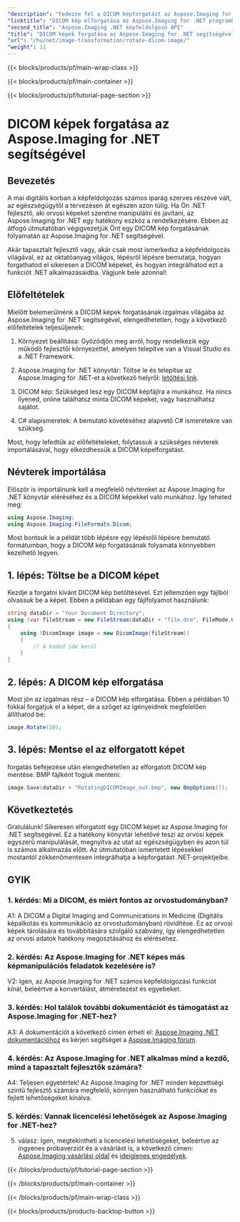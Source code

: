 ```yaml
---
"description": "Fedezze fel a DICOM képforgatást az Aspose.Imaging for .NET segítségével. Lépésről lépésre útmutató az orvosi képek manipulálásához."
"linktitle": "DICOM kép elforgatása az Aspose.Imaging for .NET programban"
"second_title": "Aspose.Imaging .NET képfeldolgozó API"
"title": "DICOM képek forgatása az Aspose.Imaging for .NET segítségével"
"url": "/hu/net/image-transformation/rotate-dicom-image/"
"weight": 11
---
```


{{< blocks/products/pf/main-wrap-class >}}

{{< blocks/products/pf/main-container >}}

{{< blocks/products/pf/tutorial-page-section >}}

# DICOM képek forgatása az Aspose.Imaging for .NET segítségével

## Bevezetés

A mai digitális korban a képfeldolgozás számos iparág szerves részévé vált, az egészségügytől a tervezésen át egészen azon túlig. Ha Ön .NET fejlesztő, aki orvosi képeket szeretne manipulálni és javítani, az Aspose.Imaging for .NET egy hatékony eszköz a rendelkezésére. Ebben az átfogó útmutatóban végigvezetjük Önt egy DICOM kép forgatásának folyamatán az Aspose.Imaging for .NET segítségével.

Akár tapasztalt fejlesztő vagy, akár csak most ismerkedsz a képfeldolgozás világával, ez az oktatóanyag világos, lépésről lépésre bemutatja, hogyan forgathatod el sikeresen a DICOM képeket, és hogyan integrálhatod ezt a funkciót .NET alkalmazásaidba. Vágjunk bele azonnal!

## Előfeltételek

Mielőtt belemerülnénk a DICOM képek forgatásának izgalmas világába az Aspose.Imaging for .NET segítségével, elengedhetetlen, hogy a következő előfeltételek teljesüljenek:

1. Környezet beállítása: Győződjön meg arról, hogy rendelkezik egy működő fejlesztői környezettel, amelyen telepítve van a Visual Studio és a .NET Framework.

2. Aspose.Imaging for .NET könyvtár: Töltse le és telepítse az Aspose.Imaging for .NET-et a következő helyről: [letöltési link](https://releases.aspose.com/imaging/net/).

3. DICOM kép: Szükséged lesz egy DICOM képfájlra a munkához. Ha nincs ilyened, online találhatsz minta DICOM képeket, vagy használhatsz sajátot.

4. C# alapismeretek: A bemutató követéséhez alapvető C# ismeretekre van szükség.

Most, hogy lefedtük az előfeltételeket, folytassuk a szükséges névterek importálásával, hogy elkezdhessük a DICOM képelforgatást.

## Névterek importálása

Először is importálnunk kell a megfelelő névtereket az Aspose.Imaging for .NET könyvtár eléréséhez és a DICOM képekkel való munkához. Így teheted meg:

```csharp
using Aspose.Imaging;
using Aspose.Imaging.FileFormats.Dicom;
```

Most bontsuk le a példát több lépésre egy lépésről lépésre bemutató formátumban, hogy a DICOM kép forgatásának folyamata könnyebben kezelhető legyen.

## 1. lépés: Töltse be a DICOM képet

Kezdje a forgatni kívánt DICOM kép betöltésével. Ezt jellemzően egy fájlból olvassuk be a képet. Ebben a példában egy fájlfolyamot használunk:

```csharp
string dataDir = "Your Document Directory";
using (var fileStream = new FileStream(dataDir + "file.dcm", FileMode.Open, FileAccess.Read))
{
    using (DicomImage image = new DicomImage(fileStream))
    {
        // A kódod ide kerül
    }
}
```

## 2. lépés: A DICOM kép elforgatása

Most jön az izgalmas rész – a DICOM kép elforgatása. Ebben a példában 10 fokkal forgatjuk el a képet, de a szöget az igényeidnek megfelelően állíthatod be:

```csharp
image.Rotate(10);
```

## 3. lépés: Mentse el az elforgatott képet

forgatás befejezése után elengedhetetlen az elforgatott DICOM kép mentése. BMP fájlként fogjuk menteni:

```csharp
image.Save(dataDir + "RotatingDICOMImage_out.bmp", new BmpOptions());
```

## Következtetés

Gratulálunk! Sikeresen elforgatott egy DICOM képet az Aspose.Imaging for .NET segítségével. Ez a hatékony könyvtár lehetővé teszi az orvosi képek egyszerű manipulálását, megnyitva az utat az egészségügyben és azon túl is számos alkalmazás előtt. Az útmutatóban ismertetett lépésekkel mostantól zökkenőmentesen integrálhatja a képforgatást .NET-projektjeibe.

## GYIK

### 1. kérdés: Mi a DICOM, és miért fontos az orvostudományban?

A1: A DICOM a Digital Imaging and Communications in Medicine (Digitális képalkotás és kommunikáció az orvostudományban) rövidítése. Ez az orvosi képek tárolására és továbbítására szolgáló szabvány, így elengedhetetlen az orvosi adatok hatékony megosztásához és eléréséhez.

### 2. kérdés: Az Aspose.Imaging for .NET képes más képmanipulációs feladatok kezelésére is?

V2: Igen, az Aspose.Imaging for .NET számos képfeldolgozási funkciót kínál, beleértve a konvertálást, átméretezést és egyebeket.

### 3. kérdés: Hol találok további dokumentációt és támogatást az Aspose.Imaging for .NET-hez?

A3: A dokumentációt a következő címen érheti el: [Aspose.Imaging .NET dokumentációhoz](https://reference.aspose.com/imaging/net/) és kérjen segítséget a [Aspose.Imaging fórum](https://forum.aspose.com/).

### 4. kérdés: Az Aspose.Imaging for .NET alkalmas mind a kezdő, mind a tapasztalt fejlesztők számára?

A4: Teljesen egyetértek! Az Aspose.Imaging for .NET minden képzettségi szintű fejlesztő számára megfelelő, könnyen használható funkciókat és fejlett lehetőségeket kínálva.

### 5. kérdés: Vannak licencelési lehetőségek az Aspose.Imaging for .NET-hez?

5. válasz: Igen, megtekintheti a licencelési lehetőségeket, beleértve az ingyenes próbaverziót és a vásárlást is, a következő címen: [Aspose.Imaging vásárlási oldal](https://purchase.aspose.com/buy) és [ideiglenes engedélyek](https://purchase.aspose.com/temporary-license/).

{{< /blocks/products/pf/tutorial-page-section >}}

{{< /blocks/products/pf/main-container >}}

{{< /blocks/products/pf/main-wrap-class >}}

{{< blocks/products/products-backtop-button >}}